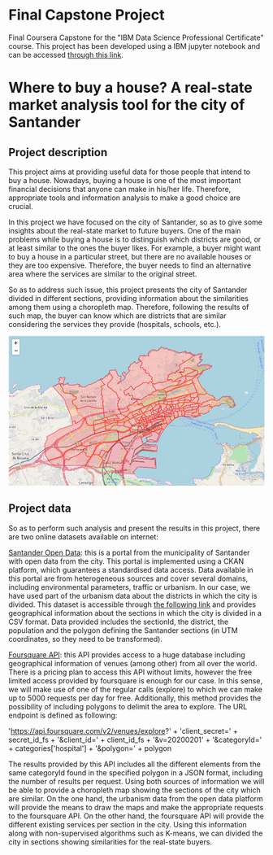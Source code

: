 # Final Capstone Project
Final Coursera Capstone for the "IBM Data Science Professional Certificate" course. This project has been developed using a IBM jupyter notebook and can be accessed [through this link](https://eu-gb.dataplatform.cloud.ibm.com/analytics/notebooks/v2/be003d54-c652-4600-88ba-771bf128ef02/view?access_token=3a781152ef1bd241d3c0d99c3a2b3598db3cd864b07d9dd19adc7cfc82364e81).

# Where to buy a house? A real-state market analysis tool for the city of Santander

## Project description
This project aims at providing useful data for those people that intend to buy a house. Nowadays, buying a house is one of the most important financial decisions that anyone can make in his/her life. Therefore, appropriate tools and information analysis to make a good choice are crucial.

In this project we have focused on the city of Santander, so as to give some insights about the real-state market to future buyers. One of the main problems while buying a house is to distinguish which districts are good, or at least similar to the ones the buyer likes. For example, a buyer might want to buy a house in a particular street, but there are no available houses or they are too expensive. Therefore, the buyer needs to find an alternative area where the services are similar to the original street.

So as to address such issue, this project presents the city of Santander divided in different sections, providing information about the similarities among them using a choropleth map. Therefore, following the results of such map, the buyer can know which are districts that are similar considering the services they provide (hospitals, schools, etc.).

![alt text](https://github.com/juanrasantana/Coursera_Capstone/raw/master/santander_city_sections.png "Santander city divided in sections")

## Project data
So as to perform such analysis and present the results in this project, there are two online datasets available on internet:

[Santander Open Data](http://datos.santander.es/): this is a portal from the municipality of Santander with open data from the city. This portal is implemented using a CKAN platform, which guarantees a standardised data access. Data available in this portal are from heterogeneous sources and cover several domains, including environmental parameters, traffic or urbanism. In our case, we have used part of the urbanism data about the districts in which the city is divided. This dataset is accessible through [the following link](http://datos.santander.es/api/rest/datasets/secciones.csv?items=148&rnd=1880800499) and provides geographical information about the sections in which the city is divided in a CSV format. Data provided includes the sectionId, the district, the population and the polygon defining the Santander sections (in UTM coordinates, so they need to be transformed).

[Foursquare API](https://developer.foursquare.com/): this API provides access to a huge database including geographical information of venues (among other) from all over the world. There is a pricing plan to access this API without limits, however the free limited access provided by foursquare is enough for our case. In this sense, we will make use of one of the regular calls (explore) to which we can make up to 5000 requests per day for free. Additionally, this method provides the possibility of including polygons to delimit the area to explore. The URL endpoint is defined as following:

'https://api.foursquare.com/v2/venues/explore?' + 'client_secret=' + secret_id_fs + '&client_id=' + client_id_fs + '&v=20200201' + '&categoryId=' + categories['hospital'] + '&polygon=' + polygon

The results provided by this API includes all the different elements from the same categoryId found in the specified polygon in a JSON format, including the number of results per request.
Using both sources of information we will be able to provide a choropleth map showing the sections of the city which are similar. On the one hand, the urbanism data from the open data platform will provide the means to draw the maps and make the appropriate requests to the foursquare API. On the other hand, the foursquare API will provide the different existing services per section in the city. Using this information along with non-supervised algorithms such as K-means, we can divided the city in sections showing similarities for the real-state buyers.

